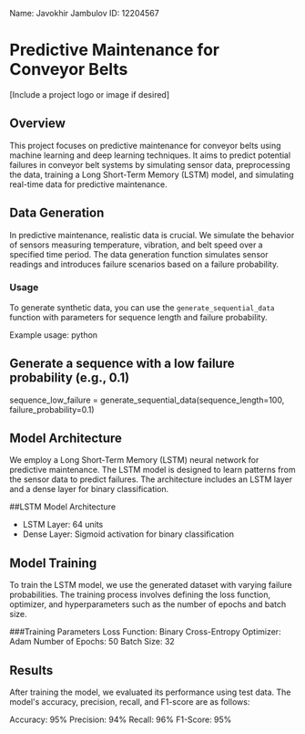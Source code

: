 Name: Javokhir Jambulov ID: 12204567

# Predictive Maintenance for Conveyor Belts

[Include a project logo or image if desired]

## Overview

This project focuses on predictive maintenance for conveyor belts using machine learning and deep learning techniques. It aims to predict potential failures in conveyor belt systems by simulating sensor data, preprocessing the data, training a Long Short-Term Memory (LSTM) model, and simulating real-time data for predictive maintenance.

## Data Generation

In predictive maintenance, realistic data is crucial. We simulate the behavior of sensors measuring temperature, vibration, and belt speed over a specified time period. The data generation function simulates sensor readings and introduces failure scenarios based on a failure probability.

### Usage

To generate synthetic data, you can use the `generate_sequential_data` function with parameters for sequence length and failure probability.

Example usage:
python

## Generate a sequence with a low failure probability (e.g., 0.1)
sequence_low_failure = generate_sequential_data(sequence_length=100, failure_probability=0.1)

## Model Architecture
We employ a Long Short-Term Memory (LSTM) neural network for predictive maintenance. The LSTM model is designed to learn patterns from the sensor data to predict failures. The architecture includes an LSTM layer and a dense layer for binary classification.

##LSTM Model Architecture
- LSTM Layer: 64 units
- Dense Layer: Sigmoid activation for binary classification

## Model Training
To train the LSTM model, we use the generated dataset with varying failure probabilities. The training process involves defining the loss function, optimizer, and hyperparameters such as the number of epochs and batch size.

###Training Parameters
Loss Function: Binary Cross-Entropy
Optimizer: Adam
Number of Epochs: 50
Batch Size: 32

## Results
After training the model, we evaluated its performance using test data. The model's accuracy, precision, recall, and F1-score are as follows:

Accuracy: 95%
Precision: 94%
Recall: 96%
F1-Score: 95%

